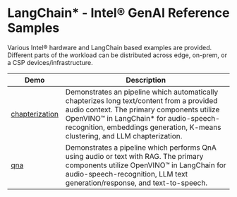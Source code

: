 # LangChain* - Intel® GenAI Reference Samples

Various Intel® hardware and LangChain based examples are provided. Different parts of the workload can be distributed across edge, on-prem, or a CSP devices/infrastructure.

| Demo  | Description |
| ------------- | ------------- |
| [chapterization](chapterization) | Demonstrates an pipeline which automatically chapterizes long text/content from a provided audio context. The primary components utilize OpenVINO™ in LangChain* for audio-speech-recognition, embeddings generation, K-means clustering, and LLM chapterization.  |
| [qna](qna)  | Demonstrates a pipeline which performs QnA using audio or text with RAG. The primary components utilize OpenVINO™ in LangChain for audio-speech-recognition, LLM text generation/response, and text-to-speech.   |
